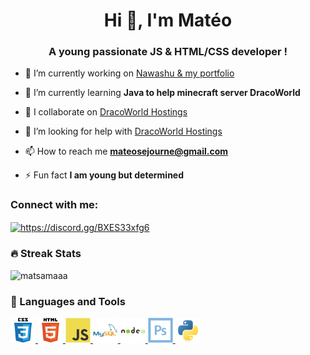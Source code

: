 <h1 align="center">Hi 👋, I'm Matéo</h1>
<h3 align="center">A young passionate JS & HTML/CSS developer !</h3>

- 🔭 I’m currently working on [Nawashu & my portfolio](https://nawashu.xyz)

- 🌱 I’m currently learning **Java to help minecraft server DracoWorld**

- 👯 I collaborate on [DracoWorld Hostings](https://dracoworld.cloud)

- 🤝 I’m looking for help with [DracoWorld Hostings](https://dracoworld.cloud)

- 📫 How to reach me **mateosejourne@gmail.com**
  
- ⚡ Fun fact **I am young but determined**

<h3 align="left">Connect with me:</h3>
<p align="left">
<a href="https://discord.gg/https://discord.gg/BXES33xfg6" target="blank"><img align="center" src="https://raw.githubusercontent.com/rahuldkjain/github-profile-readme-generator/master/src/images/icons/Social/discord.svg" alt="https://discord.gg/BXES33xfg6" height="30" width="40" /></a>
</p>

### 🔥 Streak Stats

<p><img src="https://github-readme-stats.vercel.app/api?username=matsamaaa&theme=gruvbox" alt="matsamaaa"  /></p>

### 🚀 Languages and Tools
<p align="left"> <a href="https://www.w3schools.com/css/" target="_blank" rel="noreferrer"> <img src="https://raw.githubusercontent.com/devicons/devicon/master/icons/css3/css3-original-wordmark.svg" alt="css3" width="40" height="40"/> <a href="https://www.w3schools.com/java/" target="_blank" rel="java"> </a> <a href="https://www.w3.org/html/" target="_blank" rel="noreferrer"> <img src="https://raw.githubusercontent.com/devicons/devicon/master/icons/html5/html5-original-wordmark.svg" alt="html5" width="40" height="40"/> </a> <a href="https://developer.mozilla.org/en-US/docs/Web/JavaScript" target="_blank" rel="noreferrer"> <img src="https://raw.githubusercontent.com/devicons/devicon/master/icons/javascript/javascript-original.svg" alt="javascript" width="40" height="40"/> </a> <a href="https://www.mysql.com/" target="_blank" rel="noreferrer"> <img src="https://raw.githubusercontent.com/devicons/devicon/master/icons/mysql/mysql-original-wordmark.svg" alt="mysql" width="40" height="40"/> </a> <a href="https://nodejs.org" target="_blank" rel="noreferrer"> <img src="https://raw.githubusercontent.com/devicons/devicon/master/icons/nodejs/nodejs-original-wordmark.svg" alt="nodejs" width="40" height="40"/> </a> <a href="https://www.photoshop.com/en" target="_blank" rel="noreferrer"> <img src="https://raw.githubusercontent.com/devicons/devicon/master/icons/photoshop/photoshop-line.svg" alt="photoshop" width="40" height="40"/> </a> <a href="https://www.python.org" target="_blank" rel="noreferrer"> <img src="https://raw.githubusercontent.com/devicons/devicon/master/icons/python/python-original.svg" alt="python" width="40" height="40"/> </a> </p>

